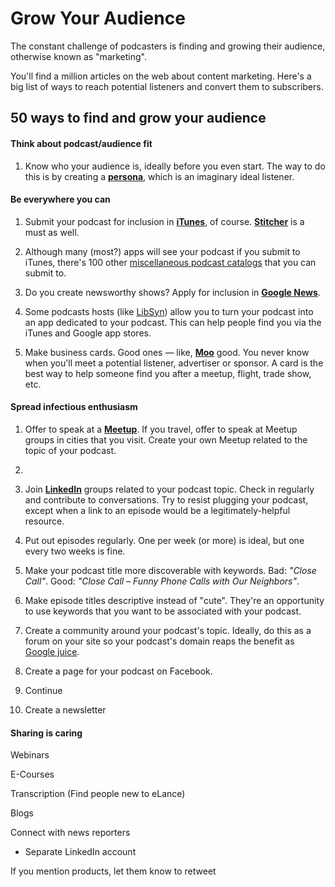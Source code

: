 Grow Your Audience
=======

The constant challenge of podcasters is finding and growing their audience, otherwise known as "marketing".

You'll find a million articles on the web about content marketing. Here's a big list of ways to reach potential listeners and convert them to subscribers.

## 50 ways to find and grow your audience

#### Think about podcast/audience fit

1. Know who your audience is, ideally before you even start.  The way to do this is by creating a [**persona**](https://en.wikipedia.org/wiki/Persona#In_marketing), which is an imaginary ideal listener.

#### Be everywhere you can

1. Submit your podcast for inclusion in [**iTunes**](https://buy.itunes.apple.com/WebObjects/MZFinance.woa/wa/publishPodcast), of course.  [**Stitcher**](http://www.stitcher.com/content-providers.php#signup) is a must as well.

1. Although many (most?) apps will see your podcast if you submit to iTunes, there's 100 other [miscellaneous podcast catalogs](http://podcastplaces.com/) that you can submit to.

1. Do you create newsworthy shows?  Apply for inclusion in [**Google News**](https://partnerdash.google.com/partnerdash/d/news#p:id=pfehome).

1. Some podcasts hosts (like [LibSyn](https://www.libsyn.com/custom-mobile-apps/)) allow you to turn your podcast into an app dedicated to your podcast.  This can help people find you via the iTunes and Google app stores.

1. Make business cards.  Good ones — like, [**Moo**](http://moo.com/) good. You never know when you'll meet a potential listener, advertiser or sponsor.  A card is the best way to help someone find you after a meetup, flight, trade show, etc.

#### Spread infectious enthusiasm

1. Offer to speak at a [**Meetup**](meetup.com).  If you travel, offer to speak at Meetup groups in cities that you visit. Create your own Meetup related to the topic of your podcast. 

1. 

1. Join [**LinkedIn**](linkedin.com) groups related to your podcast topic.  Check in regularly and contribute to conversations.  Try to resist plugging your podcast, except when a link to an episode would be a legitimately-helpful resource.

1. Put out episodes regularly.  One per week (or more) is ideal, but one every two weeks is fine.

1. Make your podcast title more discoverable with keywords.  Bad: *"Close Call"*.  Good: *"Close Call – Funny Phone Calls with Our Neighbors"*.

1. Make episode titles descriptive instead of "cute".  They're an opportunity to use keywords that you want to be associated with your podcast.

1. Create a community around your podcast's topic.  Ideally, do this as a forum on your site so your podcast's domain reaps the benefit as [Google juice](https://en.wikipedia.org/wiki/Google_juice).

1. Create a page for your podcast on Facebook.

1. Continue 

1. Create a newsletter

#### Sharing is caring

Webinars

E-Courses

Transcription (Find people new to eLance)

Blogs

Connect with news reporters
- Separate LinkedIn account

If you mention products, let them know to retweet

